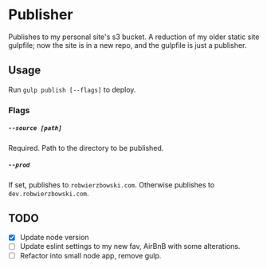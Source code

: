 # Publisher

Publishes to my personal site's s3 bucket. A reduction of my older static site gulpfile; now the site is in a new repo, and the gulpfile is just a publisher.

## Usage

Run `gulp publish [--flags]` to deploy.

### Flags

##### `--source [path]`
Required. Path to the directory to be published.

##### `--prod`
If set, publishes to `robwierzbowski.com`. Otherwise publishes to `dev.robwierzbowski.com`.

## TODO

- [x] Update node version
- [ ] Update eslint settings to my new fav, AirBnB with some alterations.
- [ ] Refactor into small node app, remove gulp.
